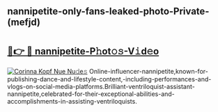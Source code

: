 ## nannipetite-only-fans​-leaked-photo​-Private-(mefjd)


# <h2><a href="https://mediaupload.pro?title=nannipetite&ref=git">🔗👉 🔴 nannipetite-P𝚑ot𝚘𝚜-V𝚒d𝚎o</a></h2>

[![Corinna Kopf Nue Nu𝚍e𝚜](https://i.imgur.com/0qMVB7G.gif)](https://mediaupload.pro?title=nannipetite&ref=git)
Online-influencer-nannipetite,known-for-publishing-dance-and-lifestyle-content,-including-performances-and-vlogs-on-social-media-platforms.Brilliant-ventriloquist-assistant-nannipetite,celebrated-for-their-exceptional-abilities-and-accomplishments-in-assisting-ventriloquists.  